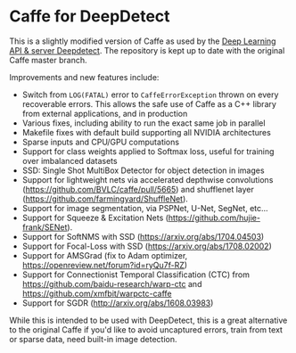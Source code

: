 # Caffe for DeepDetect

This is a slightly modified version of Caffe as used by the [Deep Learning API & server Deepdetect](https://github.com/beniz/deepdetect). The repository is kept up to date with the original Caffe master branch.

Improvements and new features include:

- Switch from `LOG(FATAL)` error to `CaffeErrorException` thrown on every recoverable errors. This allows the safe use of Caffe as a C++ library from external applications, and in production
- Various fixes, including ability to run the exact same job in parallel
- Makefile fixes with default build supporting all NVIDIA architectures
- Sparse inputs and CPU/GPU computations
- Support for class weights applied to Softmax loss, useful for training over imbalanced datasets
- SSD: Single Shot MultiBox Detector for object detection in images
- Support for lightweight nets via accelerated depthwise convolutions (https://github.com/BVLC/caffe/pull/5665) and shufflenet layer (https://github.com/farmingyard/ShuffleNet).
- Support for image segmentation, via PSPNet, U-Net, SegNet, etc...
- Support for Squeeze & Excitation Nets (https://github.com/hujie-frank/SENet).
- Support for SoftNMS with SSD (https://arxiv.org/abs/1704.04503)
- Support for Focal-Loss with SSD (https://arxiv.org/abs/1708.02002)
- Support for AMSGrad (fix to Adam optimizer, https://openreview.net/forum?id=ryQu7f-RZ)
- Support for Connectionist Temporal Classification (CTC) from https://github.com/baidu-research/warp-ctc and https://github.com/xmfbit/warpctc-caffe
- Support for SGDR (http://arxiv.org/abs/1608.03983)

While this is intended to be used with DeepDetect, this is a great alternative to the original Caffe if you'd like to avoid uncaptured errors, train from text or sparse data, need built-in image detection.
